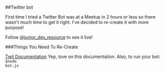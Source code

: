 ##Twitter bot



First time I tried a Twitter Bot was at a Meetup in 2 hours or less so there wasn't much time to get it right. I've decided to re-create it with more purpose!

Follow [@junior_dev_resource](https://twitter.com/junior_dev_resource) to see it live!

###Things You Need To Re-Create

[Twit Documentation](https://www.npmjs.com/package/twit)
Yep, love on this documentation.
Also, to run your bot:
<code>$node bot.js </code>
